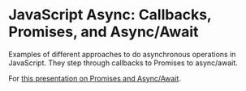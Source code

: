 
JavaScript Async: Callbacks, Promises, and Async/Await
======================================================

Examples of different approaches to do asynchronous operations in JavaScript. They step through callbacks to Promises to async/await.

For [this presentation on Promises and Async/Await](https://docs.google.com/presentation/d/1iqE3LwFcRiKjPfrSTuC-zfkordnihaRtzT7btVtr2ko/edit?usp=sharing).
